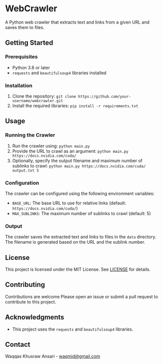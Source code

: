 # WebCrawler

A Python web crawler that extracts text and links from a given URL and saves them to files.

## Getting Started

### Prerequisites

- Python 3.8 or later
- `requests` and `beautifulsoup4` libraries installed

### Installation

1. Clone the repository: `git clone https://github.com/your-username/webcrawler.git`
2. Install the required libraries: `pip install -r requirements.txt`

## Usage

### Running the Crawler

1. Run the crawler using: `python main.py`
2. Provide the URL to crawl as an argument: `python main.py https://docs.nvidia.com/cuda/`
3. Optionally, specify the output filename and maximum number of sublinks to crawl: `python main.py https://docs.nvidia.com/cuda/ output.txt 5`

### Configuration

The crawler can be configured using the following environment variables:

- `BASE_URL`: The base URL to use for relative links (default: `https://docs.nvidia.com/cuda/`)
- `MAX_SUBLINKS`: The maximum number of sublinks to crawl (default: 5)

### Output

The crawler saves the extracted text and links to files in the `data` directory. The filename is generated based on the URL and the sublink number.

## License

This project is licensed under the MIT License. See [LICENSE](LICENSE) for details.

## Contributing

Contributions are welcome Please open an issue or submit a pull request to contribute to this project.

## Acknowledgments

- This project uses the `requests` and `beautifulsoup4` libraries.

## Contact

Waqqas Khusraw Ansari - waqmid@gmail.com
